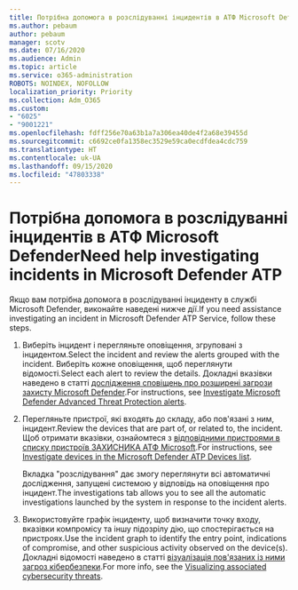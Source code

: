 ```yaml
---
title: Потрібна допомога в розслідуванні інцидентів в АТФ Microsoft Defender
ms.author: pebaum
author: pebaum
manager: scotv
ms.date: 07/16/2020
ms.audience: Admin
ms.topic: article
ms.service: o365-administration
ROBOTS: NOINDEX, NOFOLLOW
localization_priority: Priority
ms.collection: Adm_O365
ms.custom:
- "6025"
- "9001221"
ms.openlocfilehash: fdff256e70a63b1a7a306ea40de4f2a68e39455d
ms.sourcegitcommit: c6692ce0fa1358ec3529e59ca0ecdfdea4cdc759
ms.translationtype: HT
ms.contentlocale: uk-UA
ms.lasthandoff: 09/15/2020
ms.locfileid: "47803338"
---
```

# <a name="need-help-investigating-incidents-in-microsoft-defender-atp"></a><span data-ttu-id="9f0a0-102">Потрібна допомога в розслідуванні інцидентів в АТФ Microsoft Defender</span><span class="sxs-lookup"><span data-stu-id="9f0a0-102">Need help investigating incidents in Microsoft Defender ATP</span></span>

<span data-ttu-id="9f0a0-103">Якщо вам потрібна допомога в розслідуванні інциденту в службі Microsoft Defender, виконайте наведені нижче дії.</span><span class="sxs-lookup"><span data-stu-id="9f0a0-103">If you need assistance investigating an incident in Microsoft Defender ATP Service, follow these steps.</span></span>

1. <span data-ttu-id="9f0a0-104">Виберіть інцидент і перегляньте оповіщення, згруповані з інцидентом.</span><span class="sxs-lookup"><span data-stu-id="9f0a0-104">Select the incident and review the alerts grouped with the incident.</span></span> <span data-ttu-id="9f0a0-105">Виберіть кожне оповіщення, щоб переглянути відомості.</span><span class="sxs-lookup"><span data-stu-id="9f0a0-105">Select each alert to review the details.</span></span> <span data-ttu-id="9f0a0-106">Докладні вказівки наведено в статті [дослідження сповіщень про розширені загрози захисту Microsoft Defender](https://docs.microsoft.com/windows/security/threat-protection/microsoft-defender-atp/investigate-alerts).</span><span class="sxs-lookup"><span data-stu-id="9f0a0-106">For instructions, see [Investigate Microsoft Defender Advanced Threat Protection alerts](https://docs.microsoft.com/windows/security/threat-protection/microsoft-defender-atp/investigate-alerts).</span></span>
2. <span data-ttu-id="9f0a0-107">Перегляньте пристрої, які входять до складу, або пов'язані з ним, інцидент.</span><span class="sxs-lookup"><span data-stu-id="9f0a0-107">Review the devices that are part of, or related to, the incident.</span></span> <span data-ttu-id="9f0a0-108">Щоб отримати вказівки, ознайомтеся з [відповідними пристроями в списку пристроїв ЗАХИСНИКА АТФ Microsoft](https://docs.microsoft.com/windows/security/threat-protection/microsoft-defender-atp/investigate-machines).</span><span class="sxs-lookup"><span data-stu-id="9f0a0-108">For instructions, see [Investigate devices in the Microsoft Defender ATP Devices list](https://docs.microsoft.com/windows/security/threat-protection/microsoft-defender-atp/investigate-machines).</span></span><br/>
 
    <span data-ttu-id="9f0a0-109">Вкладка "розслідування" дає змогу переглянути всі автоматичні дослідження, запущені системою у відповідь на оповіщення про інцидент.</span><span class="sxs-lookup"><span data-stu-id="9f0a0-109">The investigations tab allows you to see all the automatic investigations launched by the system in response to the incident alerts.</span></span>
3. <span data-ttu-id="9f0a0-110">Використовуйте графік інциденту, щоб визначити точку входу, вказівки компромісу та іншу підозрілу дію, що спостерігається на пристроях.</span><span class="sxs-lookup"><span data-stu-id="9f0a0-110">Use the incident graph to identify the entry point, indications of compromise, and other suspicious activity observed on the device(s).</span></span> <span data-ttu-id="9f0a0-111">Докладні відомості наведено в статті [візуалізація пов'язаних із ними загроз кібербезпеки](https://docs.microsoft.com/windows/security/threat-protection/microsoft-defender-atp/investigate-incidents#visualizing-associated-cybersecurity-threats).</span><span class="sxs-lookup"><span data-stu-id="9f0a0-111">For more info, see the [Visualizing associated cybersecurity threats](https://docs.microsoft.com/windows/security/threat-protection/microsoft-defender-atp/investigate-incidents#visualizing-associated-cybersecurity-threats).</span></span>  